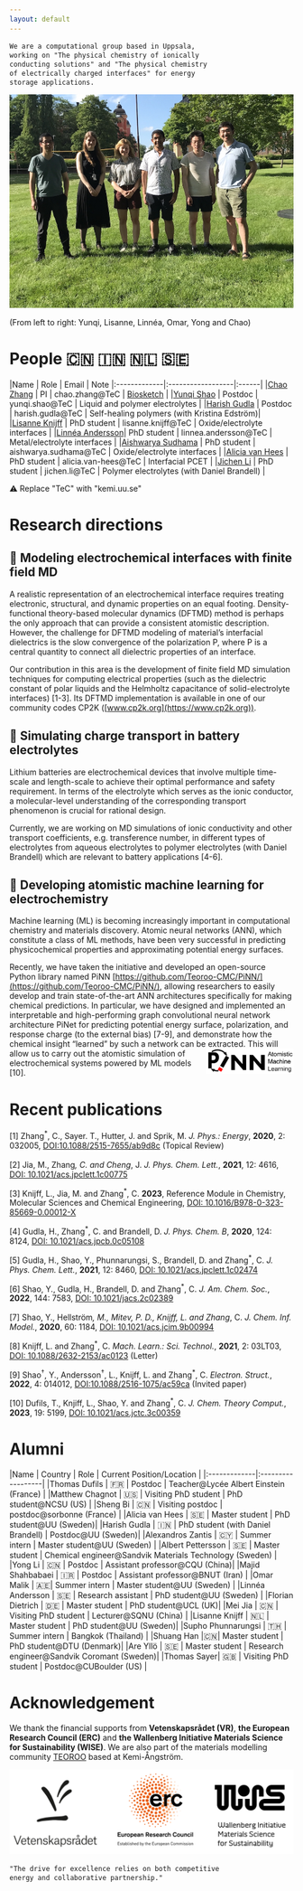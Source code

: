 ```yaml
---
layout: default
---
```


```text
We are a computational group based in Uppsala,  
working on "The physical chemistry of ionically  
conducting solutions" and "The physical chemistry  
of electrically charged interfaces" for energy  
storage applications.
```

![group_photo](/assets/img/Group_photo_June_2021.jpg)

(From left to right: Yunqi, Lisanne, Linnéa, Omar, Yong and Chao)
# People :cn: :india: :netherlands: :sweden: 

|Name             |  Role  |  Email | Note
|:-------------|:------------------|:------|
|[Chao Zhang](https://katalog.uu.se/profile/?id=N17-1304)  |  PI  | chao.zhang@TeC | [Biosketch](https://yacadeuro.org/zhang/) |
|[Yunqi Shao](https://katalog.uu.se/profile/?id=N18-2059) | Postdoc | yunqi.shao@TeC | Liquid and polymer electrolytes |
|[Harish Gudla](https://katalog.uu.se/profile/?id=N18-2177) | Postdoc | harish.gudla@TeC | Self-healing polymers (with Kristina Edström)|
|[Lisanne Knijff](https://katalog.uu.se/profile/?id=N19-1351) | PhD student | lisanne.knijff@TeC | Oxide/electrolyte interfaces |
|[Linnéa Andersson](https://katalog.uu.se/profile/?id=N21-323)| PhD student | linnea.andersson@TeC | Metal/electrolyte interfaces |
|[Aishwarya Sudhama](https://www.katalog.uu.se/profile/?id=N22-2260) | PhD student | aishwarya.sudhama@TeC | Oxide/electrolyte interfaces |
|[Alicia van Hees](https://www.katalog.uu.se/empinfo/?id=N22-264) | PhD student | alicia.van-hees@TeC | Interfacial PCET | 
|[Jichen Li](https://www.katalog.uu.se/empinfo/?id=N23-1517) | PhD student | jichen.li@TeC | Polymer electrolytes (with Daniel Brandell) | 

:warning:  Replace "TeC" with "kemi.uu.se"

# Research directions

## :dart:  Modeling electrochemical interfaces with finite field MD

A realistic representation of an electrochemical interface requires
treating electronic, structural, and dynamic properties on an equal
footing. Density-functional theory-based molecular dynamics (DFTMD) method is perhaps the only approach that can provide a consistent atomistic description. However, the challenge for DFTMD modeling of material’s interfacial dielectrics is the slow convergence of the polarization P, where P is a central quantity to connect all dielectric properties of an interface.

Our contribution in this area is the development of finite field MD simulation techniques for computing electrical properties (such as the dielectric constant of polar liquids and the Helmholtz capacitance of solid-electrolyte interfaces) [1-3]. Its DFTMD implementation is available in one of our community codes CP2K ([www.cp2k.org](https://www.cp2k.org)).

## :dart:  Simulating charge transport in battery electrolytes

Lithium batteries are electrochemical devices that involve multiple time-scale and length-scale to achieve their optimal performance and safety requirement. In terms of the electrolyte which serves as the ionic conductor, a molecular-level understanding of the corresponding transport phenomenon is crucial for rational design.

Currently, we are working on MD simulations of ionic conductivity and other transport coefficients, e.g. transference number, in different types of electrolytes from aqueous electrolytes to polymer electrolytes (with Daniel Brandell) which are relevant to battery applications [4-6].

## :dart:  Developing atomistic machine learning for electrochemistry

Machine learning (ML) is becoming increasingly important in computational chemistry and materials discovery. Atomic neural networks (ANN), which constitute a class of ML methods, have been very successful in predicting physicochemical properties and approximating potential energy surfaces.



Recently, we have taken the initiative and developed an open-source
Python library named PiNN [https://github.com/Teoroo-CMC/PiNN/](https://github.com/Teoroo-CMC/PiNN/),
allowing researchers to easily develop and train state-of-the-art ANN
architectures specifically for making chemical predictions. In
particular, we have designed and implemented an interpretable and
high-performing graph convolutional neural network architecture PiNet
for predicting potential energy surface, polarization, and response
charge (to the external bias) [7-9], and demonstrate how the chemical
insight “learned” by such a network can be extracted. <img align="right" width="155" height="45" src="/assets/img/PiNN_logo.png"> This will allow
us to carry out the atomistic simulation of electrochemical systems
powered by ML models [10].

# Recent publications

[1] Zhang<sup>*</sup>, C., Sayer. T., Hutter, J. and Sprik, M. _J. Phys.: Energy_, **2020**, 2: 032005, [DOI:10.1088/2515-7655/ab9d8c](https://doi.org/10.1088/2515-7655/ab9d8c) (Topical Review)

[2] Jia, M., Zhang<sup>*</sup>, C. and Cheng<sup>*</sup>, J. _J. Phys. Chem. Lett._, **2021**, 12: 4616, [DOI: 10.1021/acs.jpclett.1c00775](https://doi.org/10.1021/acs.jpclett.1c00775)

[3] Knijff, L., Jia, M. and Zhang<sup>*</sup>, C. **2023**, Reference Module in Chemistry, Molecular Sciences and Chemical Engineering, [DOI: 10.1016/B978-0-323-85669-0.00012-X](https://doi.org/10.1016/B978-0-323-85669-0.00012-X)

[4] Gudla, H., Zhang<sup>*</sup>, C. and Brandell, D. _J. Phys. Chem. B_, **2020**, 124: 8124, [DOI: 10.1021/acs.jpcb.0c05108](https://doi.org/10.1021/acs.jpcb.0c05108)

[5] Gudla, H., Shao, Y., Phunnarungsi, S., Brandell, D. and Zhang<sup>*</sup>, C. _J. Phys. Chem. Lett._, **2021**, 12: 8460, [DOI: 10.1021/acs.jpclett.1c02474](https://doi.org/10.1021/acs.jpclett.1c02474)

[6] Shao, Y., Gudla, H., Brandell, D. and Zhang<sup>*</sup>, C. _J. Am. Chem. Soc._, **2022**, 144: 7583, [DOI: 10.1021/jacs.2c02389](https://doi.org/10.1021/jacs.2c02389)

[7] Shao, Y., Hellström<sup>*</sup>, M., Mitev, P. D., Knijff, L. and Zhang<sup>*</sup>, C. _J. Chem. Inf. Model._, **2020**, 60: 1184, [DOI: 10.1021/acs.jcim.9b00994](https://doi.org/10.1021/acs.jcim.9b00994)

[8] Knijff, L. and Zhang<sup>*</sup>, C. _Mach. Learn.: Sci. Technol._, **2021**, 2: 03LT03, [DOI: 10.1088/2632-2153/ac0123](https://doi.org/10.1088/2632-2153/ac0123) (Letter)

[9] Shao<sup>†</sup>, Y., Andersson<sup>†</sup>, L., Knijff, L. and Zhang<sup>*</sup>,
C. _Electron. Struct._, **2022**, 4: 014012, [DOI:10.1088/2516-1075/ac59ca](https://doi.org/10.1088/2516-1075/ac59ca)
(Invited paper)

[10] Dufils, T., Knjiff, L., Shao, Y. and Zhang<sup>*</sup>, C. _J. Chem. Theory Comput._, **2023**, 19: 5199, [DOI: 10.1021/acs.jctc.3c00359](https://doi.org/10.1021/acs.jctc.3c00359)



# Alumni

|Name             |  Country | Role  |  Current Position/Location |
|:-------------|:------------------|
|Thomas Dufils | :fr: | Postdoc | Teacher@Lycée Albert Einstein (France) |
|Matthew Chagnot | :us: | Visiting PhD student | PhD student@NCSU (US) |
|Sheng Bi | :cn: | Visiting postdoc | postdoc@sorbonne (France) |
|Alicia van Hees | :sweden: | Master student | PhD student@UU (Sweden)|
|Harish Gudla  |  :india: | PhD student (with Daniel Brandell)  | Postdoc@UU (Sweden)|
|Alexandros Zantis | :cyprus: | Summer intern | Master student@UU (Sweden) |
|Albert Pettersson | :sweden: | Master student | Chemical engineer@Sandvik Materials Technology (Sweden) |
|Yong Li  |  :cn: | Postdoc  | Assistant professor@CQU (China)|
|Majid Shahbabaei | :iran: | Postdoc | Assistant professor@BNUT (Iran) | 
|Omar Malik | :united_arab_emirates:| Summer intern | Master student@UU (Sweden) |
|Linnéa Andersson | :sweden: | Research assistant | PhD student@UU (Sweden) |
|Florian Dietrich | :de: | Master student | PhD student@UCL (UK)|
|Mei Jia | :cn: | Visiting PhD student | Lecturer@SQNU (China) |
|Lisanne Knijff | :netherlands: | Master student | PhD student@UU (Sweden)|
|Supho Phunnarungsi | :thailand: | Summer intern | Bangkok (Thailand) |
|Shuang Han |:cn:| Master student | PhD student@DTU (Denmark)|
|Are Yllö | :sweden: |  Master student | Research engineer@Sandvik Coromant (Sweden)|
|Thomas Sayer| :uk: | Visiting PhD student | Postdoc@CUBoulder (US) |

# Acknowledgement

We thank the financial supports from **Vetenskapsrådet (VR)**, **the
European Research Council (ERC)** and **the Wallenberg Initiative Materials Science for Sustainability (WISE)**. We are also part of the materials modelling community [TEOROO](https://github.com/Teoroo-CMC) based at Kemi-Ångström.


![Funding](/assets/img/Logo_banner.png)

```text
"The drive for excellence relies on both competitive 
energy and collaborative partnership."
```
